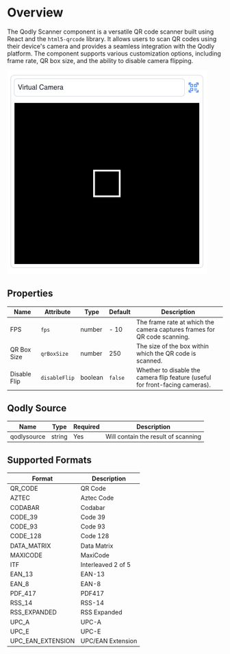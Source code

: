 # Overview

The Qodly Scanner component is a versatile QR code scanner built using React and the `html5-qrcode` library. It allows users to scan QR codes using their device's camera and provides a seamless integration with the Qodly platform. The component supports various customization options, including frame rate, QR box size, and the ability to disable camera flipping.

![Scanner](public/scanner.png)

## Properties

| Name         | Attribute     | Type    | Default | Description                                                                   |
| ------------ | ------------- | ------- | ------- | ----------------------------------------------------------------------------- |
| FPS          | `fps`         | number  | - 10    | The frame rate at which the camera captures frames for QR code scanning.      |
| QR Box Size  | `qrBoxSize`   | number  | 250     | The size of the box within which the QR code is scanned.                      |
| Disable Flip | `disableFlip` | boolean | `false` | Whether to disable the camera flip feature (useful for front-facing cameras). |

## Qodly Source

| Name        | Type   | Required | Description                         |
| ----------- | ------ | -------- | ----------------------------------- |
| qodlysource | string | Yes      | Will contain the result of scanning |

## Supported Formats

| Format            | Description        |
| ----------------- | ------------------ |
| QR_CODE           | QR Code            |
| AZTEC             | Aztec Code         |
| CODABAR           | Codabar            |
| CODE_39           | Code 39            |
| CODE_93           | Code 93            |
| CODE_128          | Code 128           |
| DATA_MATRIX       | Data Matrix        |
| MAXICODE          | MaxiCode           |
| ITF               | Interleaved 2 of 5 |
| EAN_13            | EAN-13             |
| EAN_8             | EAN-8              |
| PDF_417           | PDF417             |
| RSS_14            | RSS-14             |
| RSS_EXPANDED      | RSS Expanded       |
| UPC_A             | UPC-A              |
| UPC_E             | UPC-E              |
| UPC_EAN_EXTENSION | UPC/EAN Extension  |
